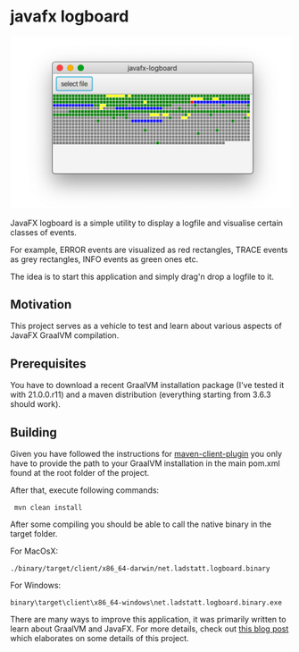 # javafx logboard

![Screenshot](screenshot.png)

JavaFX logboard is a simple utility to display a logfile and visualise certain classes of events. 

For example, ERROR events are visualized as red rectangles, TRACE events as grey rectangles, INFO events as green ones etc. 

The idea is to start this application and simply drag'n drop a logfile to it.

## Motivation

This project serves as a vehicle to test and learn about various aspects of JavaFX GraalVM compilation.

## Prerequisites

You have to download a recent GraalVM installation package (I've tested it with 21.0.0.r11) and a maven distribution
(everything starting from 3.6.3 should work).

## Building

Given you have followed the instructions for [maven-client-plugin](https://github.com/gluonhq/client-maven-plugin) you only have to provide the path to your GraalVM installation in the main pom.xml found at the root folder of the project.

After that, execute following commands:

     mvn clean install
     
After some compiling you should be able to call the native binary in the target folder.

For MacOsX:

    ./binary/target/client/x86_64-darwin/net.ladstatt.logboard.binary
    
For Windows:
    
    binary\target\client\x86_64-windows\net.ladstatt.logboard.binary.exe
    
There are many ways to improve this application, it was primarily written to learn about GraalVM and JavaFX. For more details, check out [this blog post](https://ladstatt.blogspot.com/2020/10/compile-scala-javafx-application-with.html) which elaborates on some details of this project. 
     